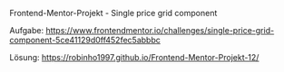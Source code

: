 Frontend-Mentor-Projekt - Single price grid component

Aufgabe:
https://www.frontendmentor.io/challenges/single-price-grid-component-5ce41129d0ff452fec5abbbc

Lösung: 
https://robinho1997.github.io/Frontend-Mentor-Projekt-12/
